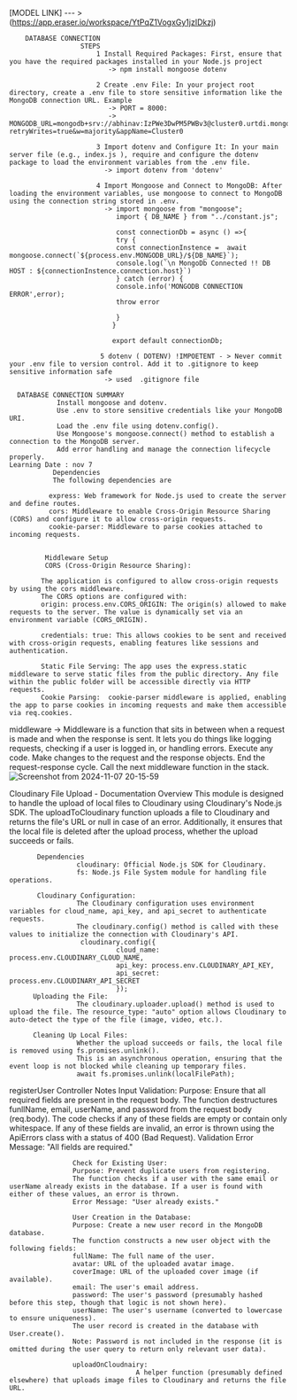 [MODEL LINK]  --- > (https://app.eraser.io/workspace/YtPqZ1VogxGy1jzIDkzj)


        DATABASE CONNECTION 
                      STEPS 
                          1 Install Required Packages: First, ensure that you have the required packages installed in your Node.js project
                             -> npm install mongoose dotenv
                             
                          2 Create .env File: In your project root directory, create a .env file to store sensitive information like the MongoDB connection URL. Example
                             -> PORT = 8000:
                             -> MONGODB_URL=mongodb+srv://abhinav:IzPWe3DwPM5PWBv3@cluster0.urtdi.mongodb.net/?retryWrites=true&w=majority&appName=Cluster0
                             
                          3 Import dotenv and Configure It: In your main server file (e.g., index.js ), require and configure the dotenv package to load the environment variables from the .env file.
                            -> import dotenv from 'dotenv'

                          4 Import Mongoose and Connect to MongoDB: After loading the environment variables, use mongoose to connect to MongoDB using the connection string stored in .env.
                            -> import mongoose from "mongoose";
                               import { DB_NAME } from "../constant.js";

                               const connectionDb = async () =>{
                               try {
                               const connectionInstence =  await mongoose.connect(`${process.env.MONGODB_URL}/${DB_NAME}`);
                               console.log(`\n MongoDb Connected !! DB HOST : ${connectionInstence.connection.host}`)
                               } catch (error) {
                               console.info('MONGODB CONNECTION ERROR',error);
                               throw error
        
                               }
                              }

                              export default connectionDb;

                           5 dotenv ( DOTENV) !IMPOETENT - > Never commit your .env file to version control. Add it to .gitignore to keep sensitive information safe
                            -> used  .gitignore file 
       
      DATABASE CONNECTION SUMMARY
                Install mongoose and dotenv.
                Use .env to store sensitive credentials like your MongoDB URI.
                Load the .env file using dotenv.config().
                Use Mongoose's mongoose.connect() method to establish a connection to the MongoDB server.
                Add error handling and manage the connection lifecycle properly.
    Learning Date : nov 7 
               Dependencies
               The following dependencies are

              express: Web framework for Node.js used to create the server and define routes.
              cors: Middleware to enable Cross-Origin Resource Sharing (CORS) and configure it to allow cross-origin requests.
              cookie-parser: Middleware to parse cookies attached to incoming requests.
              

             Middleware Setup
             CORS (Cross-Origin Resource Sharing):

            The application is configured to allow cross-origin requests by using the cors middleware.
            The CORS options are configured with:
            origin: process.env.CORS_ORIGIN: The origin(s) allowed to make requests to the server. The value is dynamically set via an environment variable (CORS_ORIGIN).

            credentials: true: This allows cookies to be sent and received with cross-origin requests, enabling features like sessions and authentication.

            Static File Serving: The app uses the express.static middleware to serve static files from the public directory. Any file within the public folder will be accessible directly via HTTP requests.
            Cookie Parsing:  cookie-parser middleware is applied, enabling the app to parse cookies in incoming requests and make them accessible via req.cookies.
  middleware 
          -> Middleware is a function that sits in between when a request is made and when the response is sent. It lets you do things like logging requests, checking if a user is logged in, or handling errors.
           Execute any code.
           Make changes to the request and the response objects.
           End the request-response cycle.
           Call the next middleware function in the stack.
          ![Screenshot from 2024-11-07 20-15-59](https://github.com/user-attachments/assets/d56d8f64-1cb8-4359-a9e1-bf6ab0918847)
          
 Cloudinary File Upload - Documentation
           Overview
           This module is designed to handle the upload of local files to Cloudinary using Cloudinary's Node.js SDK. The uploadToCloudinary function uploads a file to Cloudinary and returns the file's URL or null in case of an error. 
           Additionally, it ensures that the local file is deleted after the upload process, whether the upload succeeds or fails.
           
           Dependencies
                     cloudinary: Official Node.js SDK for Cloudinary.
                     fs: Node.js File System module for handling file operations.
                     
           Cloudinary Configuration:
                     The Cloudinary configuration uses environment variables for cloud_name, api_key, and api_secret to authenticate requests.
                     The cloudinary.config() method is called with these values to initialize the connection with Cloudinary's API.
                      cloudinary.config({
                               cloud_name: process.env.CLOUDINARY_CLOUD_NAME,
                               api_key: process.env.CLOUDINARY_API_KEY,
                               api_secret: process.env.CLOUDINARY_API_SECRET
                               });
          Uploading the File:
                     The cloudinary.uploader.upload() method is used to upload the file. The resource_type: "auto" option allows Cloudinary to auto-detect the type of the file (image, video, etc.).

          Cleaning Up Local Files:
                     Whether the upload succeeds or fails, the local file is removed using fs.promises.unlink().
                     This is an asynchronous operation, ensuring that the event loop is not blocked while cleaning up temporary files.
                     await fs.promises.unlink(localFilePath);



registerUser Controller
                    Notes 
                    Input Validation:
                    Purpose: Ensure that all required fields are present in the request body.
                    The function destructures funllName, email, userName, and password from the request body (req.body).
                    The code checks if any of these fields are empty or contain only whitespace. If any of these fields are invalid, an error is thrown using the ApiErrors class with a status of 400 (Bad Request).
                    Validation Error Message: "All fields are required."

                    Check for Existing User:
                    Purpose: Prevent duplicate users from registering.
                    The function checks if a user with the same email or userName already exists in the database. If a user is found with either of these values, an error is thrown.
                    Error Message: "User already exists."

                    User Creation in the Database:
                    Purpose: Create a new user record in the MongoDB database.
                    The function constructs a new user object with the following fields:
                    fullName: The full name of the user.
                    avatar: URL of the uploaded avatar image.
                    coverImage: URL of the uploaded cover image (if available).
                    email: The user's email address.
                    password: The user's password (presumably hashed before this step, though that logic is not shown here).
                    userName: The user's username (converted to lowercase to ensure uniqueness).
                    The user record is created in the database with User.create().
                    Note: Password is not included in the response (it is omitted during the user query to return only relevant user data).

                    uploadOnCloudnairy:  
                                    A helper function (presumably defined elsewhere) that uploads image files to Cloudinary and returns the file URL.
